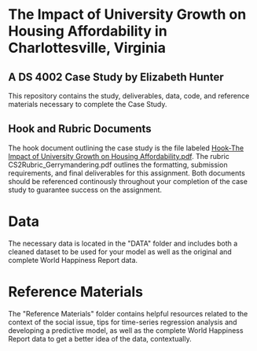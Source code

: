 # The Impact of University Growth on Housing Affordability in Charlottesville, Virginia
## A DS 4002 Case Study by Elizabeth Hunter
This repository contains the study, deliverables, data, code, and reference materials necessary to complete the Case Study.

## Hook and Rubric Documents 
The hook document outlining the case study is the file labeled [Hook-The Impact of University Growth on Housing Affordability.pdf]([url](https://github.com/mwm6nq/DS4002-CS2/blob/main/Hook-The%20Impact%20of%20University%20Growth%20on%20Housing%20Affordability.pdf)). The rubric CS2Rubric_Gerrymandering.pdf outlines the formatting, submission requirements, and final deliverables for this assignment. Both documents should be referenced continously throughout your completion of the case study to guarantee success on the assignment.

# Data
The necessary data is located in the "DATA" folder and includes both a cleaned dataset to be used for your model as well as the original and complete World Happiness Report data.
# Reference Materials
The "Reference Materials" folder contains helpful resources related to the context of the social issue, tips for time-series regression analysis and developing a predictive model, as well as the complete World Happiness Report data to get a better idea of the data, contextually.
